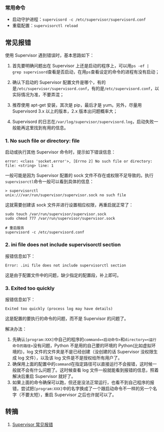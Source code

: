 ### 常用命令

* 启动守护进程：`supervisord -c /etc/supervisor/supervisord.conf`
* 重载配置：`supervisorctl reload`

## 常见报错

使用 Supervisor 遇到错误时，基本思路如下：

1. 首先要明确问题出在 Supervisor 上还是启动的程序上，可以用`ps -ef | grep supervisord`查看是否启动，在用`ps`查看设定的命令的进程有没有启动；

2. 确认下启动的 Supervisor 配置文件是哪个，有的是`/etc/supervisor/supervisord.conf`，有的是`/etc/supervisord.conf`，以实际情况为准，不要弄混；

3. 推荐使用 apt-get 安装，其次是 pip，最后才是 yum。另外，尽量用 Supervisord 3.x 以上的版本，2.x 版本出问题概率大；

4. Supervisord 的日志在`/var/log/supervisor/supervisord.log`，启动失败一般能再这里找到有用的信息。


### 1. No such file or directory: file

启动或执行其他 Supervisor 命令时，提示如下错误信息：

```
error: <class 'socket.error'>, [Errno 2] No such file or directory: file: <string> line: 1
```

一般可能是因为 Supervisor 配置的 sock 文件不存在或权限不足导致的。执行`supervisorctl`命令一般可以看到具体的信息：

```shell
> supervisorctl
unix:///var/run/supervisor/supervisor.sock no such file
```

这就需要创建该 sock 文件并进行设置相应权限，再重启就正常了：

```shell
sudo touch /var/run/supervisor/supervisor.sock
sudo chmod 777 /var/run/supervisor/supervisor.sock

# 重启服务
supervisord -c /etc/supervisord.conf
```

### 2. ini file does not include supervisorctl section

报错信息如下：

```
Error: .ini file does not include supervisorctl section
```

这是由于配置文件中的问题，缺少指定的配置段，补上即可。

### 3. Exited too quickly

报错信息如下：

```shell
Exited too quickly (process log may have details)
```

这是配置的要执行的命令的问题，而不是 Supervisor 的问题了。

解决办法： 

1. 先确认`[program:XXX]`中自己的程序的`command=<启动命令>`和`directory=<运行命令的路径>`没有问题，Python 不是用的自己要的环境的 Python(比如虚拟环境的)，log 文件的文件夹是不是已经创建（没创建的话 Supervisor 没权限生成 log 文件），以及该 log 文件是不是授权给所有用户了。
2. 确保用上面的配置中的`command`在指定路径可以直接运行不会报错，这时候一般就不会有什么问题了。这时候查看 log 文件一般就能看到报错的信息，照着解决后重启 Supervisor 就好了。 
3. 如果上面的命令确保可以跑，但还是没法正常运行，也看不到自己程序的报错，尝试把`[program:XXX]`中的名字换成了一个跟启动命令不一样的另一个名字（不要太短），重启 Supervisor 之后也许就可以了。

## 转摘

1. [Supervisor 常见报错](https://blog.csdn.net/kkevinyang/article/details/80539940)

